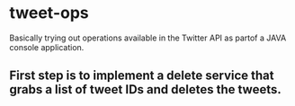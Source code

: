 # tweet-ops
Basically trying out operations available in the Twitter API as partof a JAVA console application. 

## First step is to implement a delete service that grabs a list of tweet IDs and deletes the tweets. 


